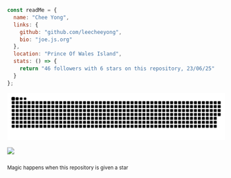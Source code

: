 ```js
const readMe = {
  name: "Chee Yong",
  links: {
    github: "github.com/leecheeyong",
    bio: "joe.js.org"
  },
  location: "Prince Of Wales Island",
  stats: () => {
    return "46 followers with 6 stars on this repository, 23/06/25"
  }
};
```

<img src="https://raw.githubusercontent.com/leecheeyong/leecheeyong/output/github-contribution-grid-snake-dark.svg">

![](https://komarev.com/ghpvc/?username=leecheeyong&color=orange)

<sub>Magic happens when this repository is given a star</sub>
